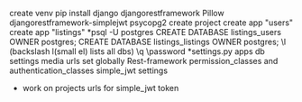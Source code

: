 create venv
pip install django djangorestframework Pillow djangorestframework-simplejwt psycopg2
create project
create app "users"
create app "listings"
*psql -U postgres
 CREATE DATABASE listings_users OWNER postgres;
 CREATE DATABASE listings_listings OWNER postgres;
 \l (backslash l(small el) lists all dbs)
 \q
 \password
*settings.py
	apps
	db settings
	media urls
	set globally Rest-framework permission_classes and authentication_classes
	simple_jwt settings
* work on projects urls for simple_jwt token 

	
